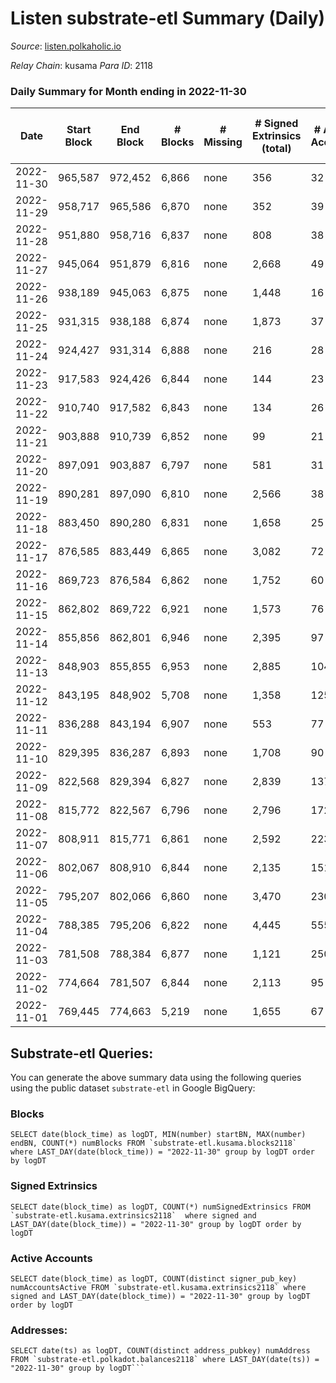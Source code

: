 # Listen substrate-etl Summary (Daily)

_Source_: [listen.polkaholic.io](https://listen.polkaholic.io)

*Relay Chain*: kusama
*Para ID*: 2118



### Daily Summary for Month ending in 2022-11-30


| Date | Start Block | End Block | # Blocks | # Missing | # Signed Extrinsics (total) | # Active Accounts | # Addresses with Balances | # Events | # Transfers | # XCM Transfers In | # XCM Transfers Out |
| ---- | ----------- | --------- | -------- | --------- | --------------------------- | ----------------- | ------------------------- | -------- | ----------- | ------------------ | ------------------- |
| 2022-11-30 | 965,587 | 972,452 | 6,866 | none  | 356 | 32 | 2,005 | 15,532 | 308  |   |   |
| 2022-11-29 | 958,717 | 965,586 | 6,870 | none  | 352 | 39 | 1,994 | 15,573 | 256  |   |   |
| 2022-11-28 | 951,880 | 958,716 | 6,837 | none  | 808 | 38 | 1,976 | 16,723 | 170  |   |   |
| 2022-11-27 | 945,064 | 951,879 | 6,816 | none  | 2,668 | 49 | 1,971 | 22,444 | 232  |   |   |
| 2022-11-26 | 938,189 | 945,063 | 6,875 | none  | 1,448 | 16 |  | 18,299 | 78  |   |   |
| 2022-11-25 | 931,315 | 938,188 | 6,874 | none  | 1,873 | 37 | 1,948 | 20,132 | 196  |   |   |
| 2022-11-24 | 924,427 | 931,314 | 6,888 | none  | 216 | 28 | 1,948 | 14,917 | 130  |   |   |
| 2022-11-23 | 917,583 | 924,426 | 6,844 | none  | 144 | 23 |  | 14,478 | 80  |   |   |
| 2022-11-22 | 910,740 | 917,582 | 6,843 | none  | 134 | 26 |  | 14,430 | 88  |   |   |
| 2022-11-21 | 903,888 | 910,739 | 6,852 | none  | 99 | 21 |  | 14,288 | 10  |   |   |
| 2022-11-20 | 897,091 | 903,887 | 6,797 | none  | 581 | 31 |  | 15,842 | 5  |   |   |
| 2022-11-19 | 890,281 | 897,090 | 6,810 | none  | 2,566 | 38 |  | 21,784 | 8  |   |   |
| 2022-11-18 | 883,450 | 890,280 | 6,831 | none  | 1,658 | 25 | 1,938 | 18,873 | 3  |   |   |
| 2022-11-17 | 876,585 | 883,449 | 6,865 | none  | 3,082 | 72 |  | 23,748 | 123  |   |   |
| 2022-11-16 | 869,723 | 876,584 | 6,862 | none  | 1,752 | 60 | 1,927 | 19,715 | 38  |   |   |
| 2022-11-15 | 862,802 | 869,722 | 6,921 | none  | 1,573 | 76 | 1,921 | 20,191 | 115  |   |   |
| 2022-11-14 | 855,856 | 862,801 | 6,946 | none  | 2,395 | 97 |  | 22,692 | 280  |   |   |
| 2022-11-13 | 848,903 | 855,855 | 6,953 | none  | 2,885 | 104 |  | 24,528 | 354  |   |   |
| 2022-11-12 | 843,195 | 848,902 | 5,708 | none  | 1,358 | 125 |  | 17,022 | 242  |   |   |
| 2022-11-11 | 836,288 | 843,194 | 6,907 | none  | 553 | 77 |  | 16,959 | 296  |   |   |
| 2022-11-10 | 829,395 | 836,287 | 6,893 | none  | 1,708 | 90 |  | 21,000 | 365  |   |   |
| 2022-11-09 | 822,568 | 829,394 | 6,827 | none  | 2,839 | 137 |  | 25,066 | 405  |   |   |
| 2022-11-08 | 815,772 | 822,567 | 6,796 | none  | 2,796 | 172 |  | 24,238 | 475  |   |   |
| 2022-11-07 | 808,911 | 815,771 | 6,861 | none  | 2,592 | 223 |  | 22,430 | 589  |   |   |
| 2022-11-06 | 802,067 | 808,910 | 6,844 | none  | 2,135 | 151 |  | 20,296 | 586  |   |   |
| 2022-11-05 | 795,207 | 802,066 | 6,860 | none  | 3,470 | 230 | 1,470 | 22,694 | 438  |   |   |
| 2022-11-04 | 788,385 | 795,206 | 6,822 | none  | 4,445 | 555 |  | 28,249 | 581  |   |   |
| 2022-11-03 | 781,508 | 788,384 | 6,877 | none  | 1,121 | 250 | 831 | 19,621 | 175  |   |   |
| 2022-11-02 | 774,664 | 781,507 | 6,844 | none  | 2,113 | 95 | 375 | 18,691 | 104  |   |   |
| 2022-11-01 | 769,445 | 774,663 | 5,219 | none  | 1,655 | 67 | 313 | 14,777 | 68  |   |   |

## Substrate-etl Queries:
You can generate the above summary data using the following queries using the public dataset `substrate-etl` in Google BigQuery:


### Blocks
```
SELECT date(block_time) as logDT, MIN(number) startBN, MAX(number) endBN, COUNT(*) numBlocks FROM `substrate-etl.kusama.blocks2118`  where LAST_DAY(date(block_time)) = "2022-11-30" group by logDT order by logDT
```


### Signed Extrinsics
```
SELECT date(block_time) as logDT, COUNT(*) numSignedExtrinsics FROM `substrate-etl.kusama.extrinsics2118`  where signed and LAST_DAY(date(block_time)) = "2022-11-30" group by logDT order by logDT
```


### Active Accounts
```
SELECT date(block_time) as logDT, COUNT(distinct signer_pub_key) numAccountsActive FROM `substrate-etl.kusama.extrinsics2118` where signed and LAST_DAY(date(block_time)) = "2022-11-30" group by logDT order by logDT
```


### Addresses:
```
SELECT date(ts) as logDT, COUNT(distinct address_pubkey) numAddress FROM `substrate-etl.polkadot.balances2118` where LAST_DAY(date(ts)) = "2022-11-30" group by logDT```

